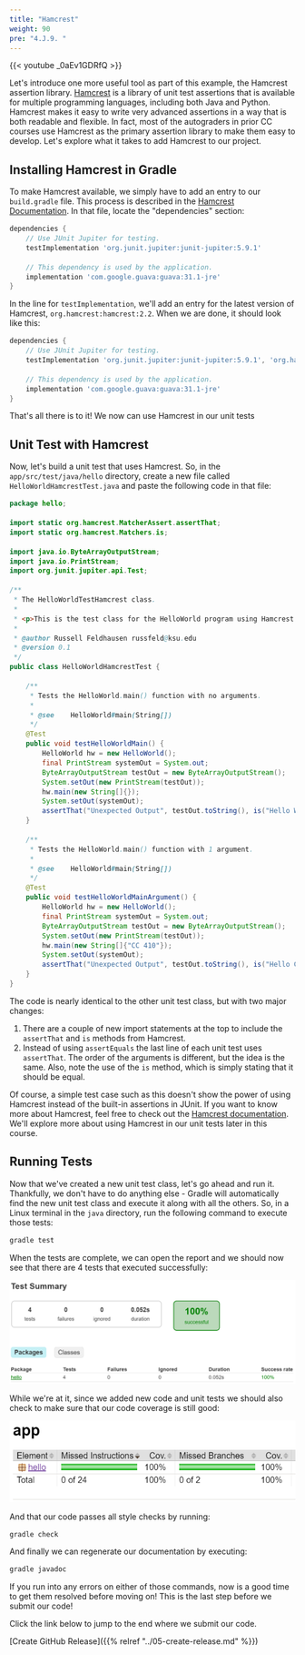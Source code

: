 ```yaml
---
title: "Hamcrest"
weight: 90
pre: "4.J.9. "
---
```


{{< youtube _0aEv1GDRfQ  >}}

Let's introduce one more useful tool as part of this example, the Hamcrest assertion library. [Hamcrest](http://hamcrest.org/JavaHamcrest/) is a library of unit test assertions that is available for multiple programming languages, including both Java and Python. Hamcrest makes it easy to write very advanced assertions in a way that is both readable and flexible. In fact, most of the autograders in prior CC courses use Hamcrest as the primary assertion library to make them easy to develop. Let's explore what it takes to add Hamcrest to our project.

## Installing Hamcrest in Gradle

To make Hamcrest available, we simply have to add an entry to our `build.gradle` file. This process is described in the [Hamcrest Documentation](http://hamcrest.org/JavaHamcrest/distributables#using-hamcrest-in-a-gradle-project). In that file, locate the "dependencies" section:

```groovy
dependencies {
    // Use JUnit Jupiter for testing.
    testImplementation 'org.junit.jupiter:junit-jupiter:5.9.1'

    // This dependency is used by the application.
    implementation 'com.google.guava:guava:31.1-jre'
}
```

In the line for `testImplementation`, we'll add an entry for the latest version of Hamcrest, `org.hamcrest:hamcrest:2.2`. When we are done, it should look like this:

```groovy
dependencies {
    // Use JUnit Jupiter for testing.
    testImplementation 'org.junit.jupiter:junit-jupiter:5.9.1', 'org.hamcrest:hamcrest:2.2'

    // This dependency is used by the application.
    implementation 'com.google.guava:guava:31.1-jre'
}
```

That's all there is to it! We now can use Hamcrest in our unit tests

## Unit Test with Hamcrest

Now, let's build a unit test that uses Hamcrest. So, in the `app/src/test/java/hello` directory, create a new file called `HelloWorldHamcrestTest.java` and paste the following code in that file:

```java
package hello;

import static org.hamcrest.MatcherAssert.assertThat; 
import static org.hamcrest.Matchers.is;

import java.io.ByteArrayOutputStream;
import java.io.PrintStream;
import org.junit.jupiter.api.Test;

/** 
 * The HelloWorldTestHamcrest class.
 *
 * <p>This is the test class for the HelloWorld program using Hamcrest
 *
 * @author Russell Feldhausen russfeld@ksu.edu
 * @version 0.1
 */
public class HelloWorldHamcrestTest {
    
    /**
     * Tests the HelloWorld.main() function with no arguments.
     *
     * @see    HelloWorld#main(String[])
     */
    @Test 
    public void testHelloWorldMain() {
        HelloWorld hw = new HelloWorld();
        final PrintStream systemOut = System.out;
        ByteArrayOutputStream testOut = new ByteArrayOutputStream();
        System.setOut(new PrintStream(testOut));
        hw.main(new String[]{});
        System.setOut(systemOut);
        assertThat("Unexpected Output", testOut.toString(), is("Hello World\n"));
    }
  
    /**
     * Tests the HelloWorld.main() function with 1 argument.
     *
     * @see    HelloWorld#main(String[])
     */
    @Test 
    public void testHelloWorldMainArgument() {
        HelloWorld hw = new HelloWorld();
        final PrintStream systemOut = System.out;
        ByteArrayOutputStream testOut = new ByteArrayOutputStream();
        System.setOut(new PrintStream(testOut));
        hw.main(new String[]{"CC 410"});
        System.setOut(systemOut);
        assertThat("Unexpected Output", testOut.toString(), is("Hello CC 410\n"));
    }
}
```

The code is nearly identical to the other unit test class, but with two major changes:

1. There are a couple of new import statements at the top to include the `assertThat` and `is` methods from Hamcrest.
2. Instead of using `assertEquals` the last line of each unit test uses `assertThat`. The order of the arguments is different, but the idea is the same. Also, note the use of the `is` method, which is simply stating that it should be equal. 

Of course, a simple test case such as this doesn't show the power of using Hamcrest instead of the built-in assertions in JUnit. If you want to know more about Hamcrest, feel free to check out the [Hamcrest documentation](http://hamcrest.org/JavaHamcrest/). We'll explore more about using Hamcrest in our unit tests later in this course.

## Running Tests

Now that we've created a new unit test class, let's go ahead and run it. Thankfully, we don't have to do anything else - Gradle will automatically find the new unit test class and execute it along with all the others. So, in a Linux terminal in the `java` directory, run the following command to execute those tests:

```java
gradle test
```

When the tests are complete, we can open the report and we should now see that there are 4 tests that executed successfully:

![Hamcrest Test Report](/images/e1/20tests.png)

While we're at it, since we added new code and unit tests we should also check to make sure that our code coverage is still good:

![Hamcrest Code Coverage](/images/e1/20cov.png)

And that our code passes all style checks by running:

```java
gradle check
```

And finally we can regenerate our documentation by executing:

```java
gradle javadoc
```

If you run into any errors on either of those commands, now is a good time to get them resolved before moving on! This is the last step before we submit our code!

Click the link below to jump to the end where we submit our code.

[Create GitHub Release]({{% relref "../05-create-release.md"  %}})

